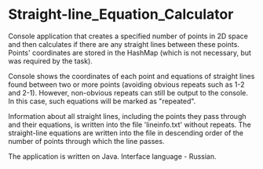 # Straight-line_Equation_Calculator

Console application that creates a specified number of points in 2D space and then calculates if there are any straight lines between these points.
Points' coordinates are stored in the HashMap (which is not necessary, but was required by the task).

Console shows the coordinates of each point and equations of straight lines found between two or more points (avoiding obvious repeats such as 1-2 and 2-1).
However, non-obvious repeats can still be output to the console. In this case, such equations will be marked as "repeated".

Information about all straight lines, including the points they pass through and their equations, is written into the file 'lineinfo.txt' without repeats.
The straight-line equations are written into the file in descending order of the number of points through which the line passes.

The application is written on Java. Interface language - Russian.

